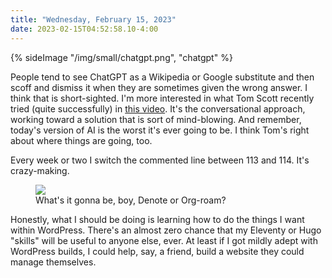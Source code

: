 ```yaml
---
title: "Wednesday, February 15, 2023"
date: 2023-02-15T04:52:58.10-4:00
---
```


{% sideImage "/img/small/chatgpt.png", "chatgpt" %}

People tend to see ChatGPT as a Wikipedia or Google substitute and then scoff and dismiss it when they are sometimes given the wrong answer. I think that is short-sighted. I'm more interested in what Tom Scott recently tried (quite successfully) in [this video](https://youtu.be/jPhJbKBuNnA?t=336). It's the conversational approach, working toward a solution that is sort of mind-blowing. And remember, today's version of AI is the worst it's ever going to be. I think Tom's right about where things are going, too.

Every week or two I switch the commented line between 113 and 114. It's crazy-making.


<figure>
<img src="/img/2023/2023-02-15-emacs-config.png">
<figcaption>What's it gonna be, boy, Denote or Org-roam?</figcaption>
</figure>

Honestly, what I should be doing is learning how to do the things I want within WordPress. There's an almost zero chance that my Eleventy or Hugo "skills" will be useful to anyone else, ever. At least if I got mildly adept with WordPress builds, I could help, say, a friend, build a website they could manage themselves.
